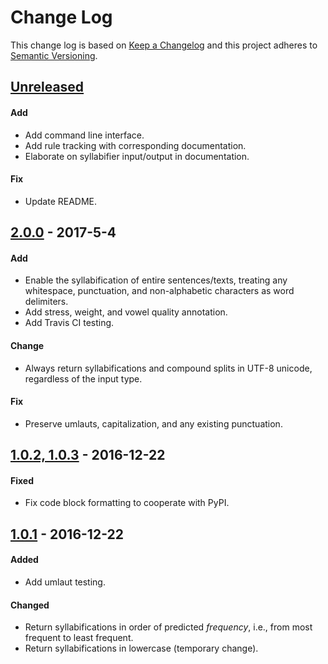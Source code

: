 # Change Log
This change log is based on [Keep a Changelog](http://keepachangelog.com/) and this project adheres to [Semantic Versioning](http://semver.org/).


## [Unreleased](#unreleased)
#### Add
- Add command line interface.
- Add rule tracking with corresponding documentation.
- Elaborate on syllabifier input/output in documentation.

#### Fix
- Update README.

## [2.0.0](#2.0.0) - 2017-5-4
#### Add
- Enable the syllabification of entire sentences/texts, treating any whitespace, punctuation, and non-alphabetic characters as word delimiters.
- Add stress, weight, and vowel quality annotation.
- Add Travis CI testing.

#### Change
- Always return syllabifications and compound splits in UTF-8 unicode, regardless of the input type.

#### Fix
- Preserve umlauts, capitalization, and any existing punctuation.

## [1.0.2, 1.0.3](#1.0.2) - 2016-12-22
#### Fixed
- Fix code block formatting to cooperate with PyPI.

## [1.0.1](#1.0.1) - 2016-12-22
#### Added
- Add umlaut testing.

#### Changed
- Return syllabifications in order of predicted *frequency*, i.e., from most frequent to least frequent.
- Return syllabifications in lowercase (temporary change).
